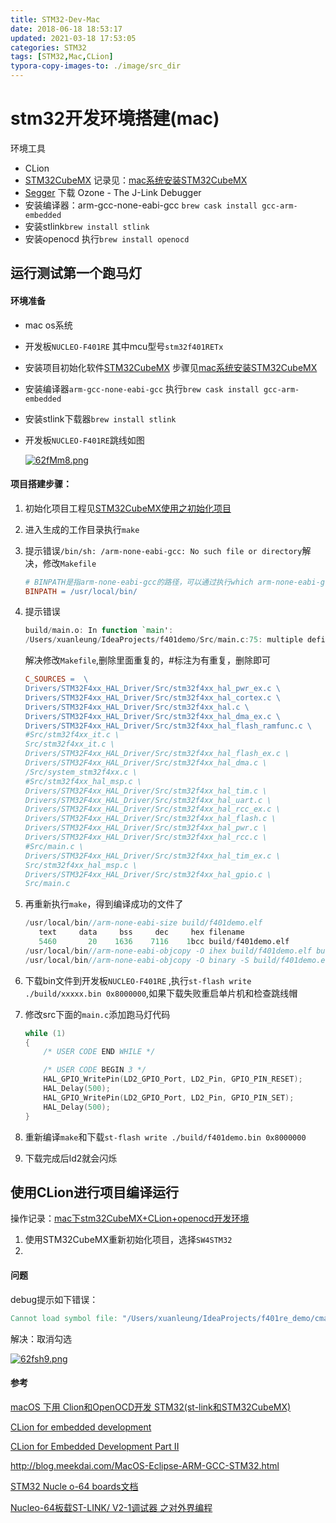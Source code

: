 ```yaml
---
title: STM32-Dev-Mac
date: 2018-06-18 18:53:17
updated: 2021-03-18 17:53:05
categories: STM32
tags: [STM32,Mac,CLion]
typora-copy-images-to: ./image/src_dir
---
```


# stm32开发环境搭建(mac)

环境工具

* CLion
* [STM32CubeMX](http://www.st.com/zh/development-tools/stm32cubemx.html) 记录见：[mac系统安装STM32CubeMX](https://jingyan.baidu.com/article/6c67b1d64cd97e2787bb1eb1.html)
* [Segger](https://www.segger.com/downloads/jlink/#Ozone) 下载 Ozone - The J-Link Debugger
* 安装编译器：arm-gcc-none-eabi-gcc `brew cask install gcc-arm-embedded`
* 安装stlink`brew install stlink`
* 安装openocd 执行`brew install openocd`



## 运行测试第一个跑马灯

#### 环境准备

* mac os系统

* 开发板`NUCLEO-F401RE` 其中mcu型号`stm32f401RETx`

* 安装项目初始化软件[STM32CubeMX](http://www.st.com/zh/development-tools/stm32cubemx.html) 步骤见[mac系统安装STM32CubeMX](https://jingyan.baidu.com/article/6c67b1d64cd97e2787bb1eb1.html)

* 安装编译器`arm-gcc-none-eabi-gcc` 执行`brew cask install gcc-arm-embedded`

* 安装stlink下载器`brew install stlink`

* 开发板`NUCLEO-F401RE`跳线如图

  [![62fMm8.png](https://s3.ax1x.com/2021/03/18/62fMm8.png)](https://imgtu.com/i/62fMm8)

#### 项目搭建步骤：

1. 初始化项目工程见[STM32CubeMX使用之初始化项目](https://jingyan.baidu.com/article/f0e83a2571981922e59101cb.html)

2. 进入生成的工作目录执行`make`

3. 提示错误`/bin/sh: /arm-none-eabi-gcc: No such file or directory`解决，修改`Makefile`

   ```makefile
   # BINPATH是指arm-none-eabi-gcc的路径，可以通过执行which arm-none-eabi-gcc得到路径
   BINPATH = /usr/local/bin/
   ```

4. 提示错误

   ```verilog
   build/main.o: In function `main':
   /Users/xuanleung/IdeaProjects/f401demo/Src/main.c:75: multiple definition of `main'
   ```

   解决修改`Makefile`,删除里面重复的，#标注为有重复，删除即可

   ```makefile
   C_SOURCES =  \
   Drivers/STM32F4xx_HAL_Driver/Src/stm32f4xx_hal_pwr_ex.c \
   Drivers/STM32F4xx_HAL_Driver/Src/stm32f4xx_hal_cortex.c \
   Drivers/STM32F4xx_HAL_Driver/Src/stm32f4xx_hal.c \
   Drivers/STM32F4xx_HAL_Driver/Src/stm32f4xx_hal_dma_ex.c \
   Drivers/STM32F4xx_HAL_Driver/Src/stm32f4xx_hal_flash_ramfunc.c \
   #Src/stm32f4xx_it.c \
   Src/stm32f4xx_it.c \
   Drivers/STM32F4xx_HAL_Driver/Src/stm32f4xx_hal_flash_ex.c \
   Drivers/STM32F4xx_HAL_Driver/Src/stm32f4xx_hal_dma.c \
   /Src/system_stm32f4xx.c \
   #Src/stm32f4xx_hal_msp.c \
   Drivers/STM32F4xx_HAL_Driver/Src/stm32f4xx_hal_tim.c \
   Drivers/STM32F4xx_HAL_Driver/Src/stm32f4xx_hal_uart.c \
   Drivers/STM32F4xx_HAL_Driver/Src/stm32f4xx_hal_rcc_ex.c \
   Drivers/STM32F4xx_HAL_Driver/Src/stm32f4xx_hal_flash.c \
   Drivers/STM32F4xx_HAL_Driver/Src/stm32f4xx_hal_pwr.c \
   Drivers/STM32F4xx_HAL_Driver/Src/stm32f4xx_hal_rcc.c \
   #Src/main.c \
   Drivers/STM32F4xx_HAL_Driver/Src/stm32f4xx_hal_tim_ex.c \
   Src/stm32f4xx_hal_msp.c \
   Drivers/STM32F4xx_HAL_Driver/Src/stm32f4xx_hal_gpio.c \
   Src/main.c 
   ```

5. 再重新执行`make`，得到编译成功的文件了

   ```verilog
   /usr/local/bin//arm-none-eabi-size build/f401demo.elf
      text	   data	    bss	    dec	    hex	filename
      5460	     20	   1636	   7116	   1bcc	build/f401demo.elf
   /usr/local/bin//arm-none-eabi-objcopy -O ihex build/f401demo.elf build/f401demo.hex
   /usr/local/bin//arm-none-eabi-objcopy -O binary -S build/f401demo.elf build/f401demo.bin
   ```

6. 下载bin文件到开发板`NUCLEO-F401RE` ,执行`st-flash write ./build/xxxxx.bin 0x8000000`,如果下载失败重启单片机和检查跳线帽

7. 修改src下面的`main.c`添加跑马灯代码

   ```c
   while (1)
   {
       /* USER CODE END WHILE */
   
       /* USER CODE BEGIN 3 */
       HAL_GPIO_WritePin(LD2_GPIO_Port, LD2_Pin, GPIO_PIN_RESET);
       HAL_Delay(500);
       HAL_GPIO_WritePin(LD2_GPIO_Port, LD2_Pin, GPIO_PIN_SET);
       HAL_Delay(500);
   }
   ```

8. 重新编译`make`和下载`st-flash write ./build/f401demo.bin 0x8000000` 

9. 下载完成后ld2就会闪烁

## 使用CLion进行项目编译运行

操作记录：[mac下stm32CubeMX+CLion+openocd开发环境](https://jingyan.baidu.com/article/c910274ba01ca5cd361d2d07.html)

1. 使用STM32CubeMX重新初始化项目，选择`SW4STM32`
2. 



#### 问题

debug提示如下错误：

```verilog
Cannot load symbol file: "/Users/xuanleung/IdeaProjects/f401re_demo/cmake-build-debug/f401re_demo.elf": not in executable format: File format not recognized
```

解决：取消勾选

[![62fsh9.png](https://s3.ax1x.com/2021/03/18/62fsh9.png)](https://imgtu.com/i/62fsh9)

#### 参考

[macOS 下用 Clion和OpenOCD开发 STM32(st-link和STM32CubeMX)](https://www.jianshu.com/p/ed7203324ac6)

[CLion for embedded development](https://blog.jetbrains.com/clion/2016/06/clion-for-embedded-development/)

[CLion for Embedded Development Part II](https://blog.jetbrains.com/clion/2017/12/clion-for-embedded-development-part-ii/)

http://blog.meekdai.com/MacOS-Eclipse-ARM-GCC-STM32.html

[STM32 Nucle o-64 boards文档](https://www.st.com/content/ccc/resource/technical/document/user_manual/98/2e/fa/4b/e0/82/43/b7/DM00105823.pdf/files/DM00105823.pdf/jcr:content/translations/en.DM00105823.pdf)

[Nucleo-64板载ST-LINK/ V2-1调试器 之对外界编程](http://www.stmcu.org/module/forum/thread-609184-1-1.html)